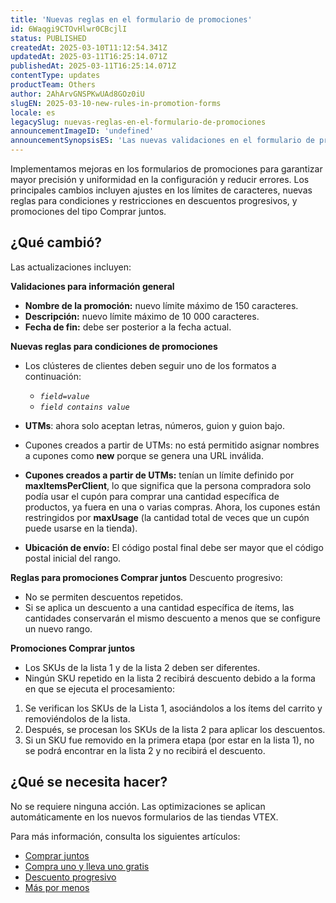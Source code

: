 ```yaml
---
title: 'Nuevas reglas en el formulario de promociones'
id: 6Waqgi9CTOvHlwr0CBcjlI
status: PUBLISHED
createdAt: 2025-03-10T11:12:54.341Z
updatedAt: 2025-03-11T16:25:14.071Z
publishedAt: 2025-03-11T16:25:14.071Z
contentType: updates
productTeam: Others
author: 2AhArvGNSPKwUAd8GOz0iU
slugEN: 2025-03-10-new-rules-in-promotion-forms
locale: es
legacySlug: nuevas-reglas-en-el-formulario-de-promociones
announcementImageID: 'undefined'
announcementSynopsisES: 'Las nuevas validaciones en el formulario de promociones optimizan la configuración y las reglas y reducen errores.'
---
```


Implementamos mejoras en los formularios de promociones para garantizar mayor precisión y uniformidad en la configuración y reducir errores. Los principales cambios incluyen ajustes en los límites de caracteres, nuevas reglas para condiciones y restricciones en descuentos progresivos, y promociones del tipo Comprar juntos.

## ¿Qué cambió?
Las actualizaciones incluyen:

**Validaciones para información general**
- **Nombre de la promoción:** nuevo límite máximo de 150 caracteres.
- **Descripción:** nuevo límite máximo de 10 000 caracteres.
- **Fecha de fin:** debe ser posterior a la fecha actual.

**Nuevas reglas para condiciones de promociones**
- Los clústeres de clientes deben seguir uno de los formatos a continuación: 

    - *`field=value`*
    - *`field contains value`*
- **UTMs**: ahora solo aceptan letras, números, guion y guion bajo.
- Cupones creados a partir de UTMs: no está permitido asignar nombres a cupones como **new** porque se genera una URL inválida.
- **Cupones creados a partir de UTMs:** tenían un límite definido por **maxItemsPerClient**, lo que significa que la persona compradora solo podía usar el cupón para comprar una cantidad específica de productos, ya fuera en una o varias compras. Ahora, los cupones están restringidos por **maxUsage** (la cantidad total de veces que un cupón puede usarse en la tienda).
- **Ubicación de envío:**  El código postal final debe ser mayor que el código postal inicial del rango.

**Reglas para promociones Comprar juntos**
Descuento progresivo:

- No se permiten descuentos repetidos.
- Si se aplica un descuento a una cantidad específica de ítems, las cantidades conservarán el mismo descuento a menos que se configure un nuevo rango.

**Promociones Comprar juntos**
- Los SKUs de la lista 1 y de la lista 2 deben ser diferentes.
- Ningún SKU repetido en la lista 2 recibirá descuento debido a la forma en que se ejecuta el procesamiento:

1. Se verifican los SKUs de la Lista 1, asociándolos a los ítems del carrito y removiéndolos de la lista.
2. Después, se procesan los SKUs de la lista 2 para aplicar los descuentos.
3. Si un SKU fue removido en la primera etapa (por estar en la lista 1), no se podrá encontrar en la lista 2 y no recibirá el descuento.

## ¿Qué se necesita hacer?
No se requiere ninguna acción. Las optimizaciones se aplican automáticamente en los nuevos formularios de las tiendas VTEX. 

Para más información, consulta los siguientes artículos:

- [Comprar juntos](https://help.vtex.com/es/tutorial/compre-junto--tutorials_323)
- [Compra uno y lleva uno gratis](https://help.vtex.com/es/tutorial/compre-e-ganhe--tutorials_322)
- [Descuento progresivo](https://help.vtex.com/es/tutorial/desconto-progressivo--tutorials_324)
- [Más por menos](https://help.vtex.com/es/tutorial/leve-mais-por-menos--tutorials_325)

